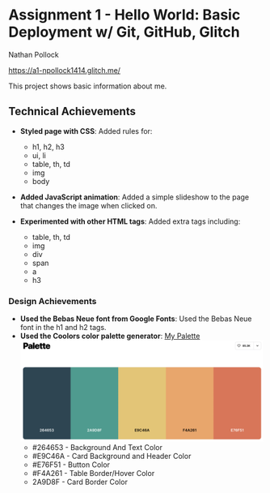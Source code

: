 Assignment 1 - Hello World: Basic Deployment w/ Git, GitHub, Glitch
===
Nathan Pollock

https://a1-npollock1414.glitch.me/

This project shows basic information about me.

## Technical Achievements
- **Styled page with CSS**: Added rules for:
    * h1, h2, h3
    * ui, li
    * table, th, td
    * img
    * body
- **Added JavaScript animation**: Added a simple slideshow to the page that changes the image when clicked on.

- **Experimented with other HTML tags**: Added extra tags including:
    * table, th, td
    * img
    * div
    * span
    * a
    * h3

### Design Achievements
- **Used the Bebas Neue font from Google Fonts**: Used the Bebas Neue font in the h1 and h2 tags.
- **Used the Coolors color palette generator**: <a href="https://coolors.co/palette/264653-2a9d8f-e9c46a-f4a261-e76f51" target="_blank">My Palette</a> <img src="ColorPalette.png">
    * #264653 - Background And Text Color
    * #E9C46A - Card Background and Header Color
    * #E76F51 - Button Color
    * #F4A261 - Table Border/Hover Color
    * 2A9D8F - Card Border Color

